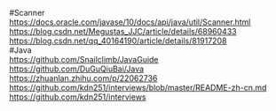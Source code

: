 #Scanner  
https://docs.oracle.com/javase/10/docs/api/java/util/Scanner.html  
https://blog.csdn.net/Megustas_JJC/article/details/68960433  
https://blog.csdn.net/qq_40164190/article/details/81917208  
#Java  
https://github.com/Snailclimb/JavaGuide  
https://github.com/DuGuQiuBai/Java  
https://zhuanlan.zhihu.com/p/22062736  
https://github.com/kdn251/interviews/blob/master/README-zh-cn.md  
https://github.com/kdn251/interviews  
